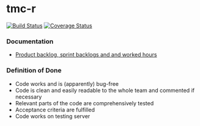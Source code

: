 # tmc-r

[![Build Status](https://travis-ci.org/RTMC/tmc-r.svg?branch=master)](https://travis-ci.org/RTMC/tmc-r)
[![Coverage Status](https://coveralls.io/repos/github/RTMC/tmc-r/badge.svg)](https://coveralls.io/github/RTMC/tmc-r)

### Documentation

* [Product backlog, sprint backlogs and and worked hours](https://docs.google.com/spreadsheets/d/1uS8EfZtXFUFsn7fuUvls3LqDM_Vpn82c1zXXGLNh6ws/)


### Definition of Done
* Code works and is (apparently) bug-free
* Code is clean and easily readable to the whole team and commented if necessary
* Relevant parts of the code are comprehensively tested
* Acceptance criteria are fulfilled
* Code works on testing server
